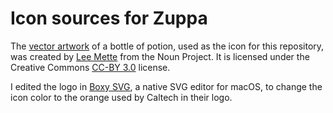 Icon sources for Zuppa
==========================

The [vector artwork](https://thenounproject.com/term/potion/150643/) of a bottle of potion, used as the icon for this repository, was created by [Lee Mette](https://thenounproject.com/leemette/) from the Noun Project.  It is licensed under the Creative Commons [CC-BY 3.0](https://creativecommons.org/licenses/by/3.0/) license.

I edited the logo in [Boxy SVG](https://boxy-svg.com), a native SVG editor for macOS, to change the icon color to the orange used by Caltech in their logo.
